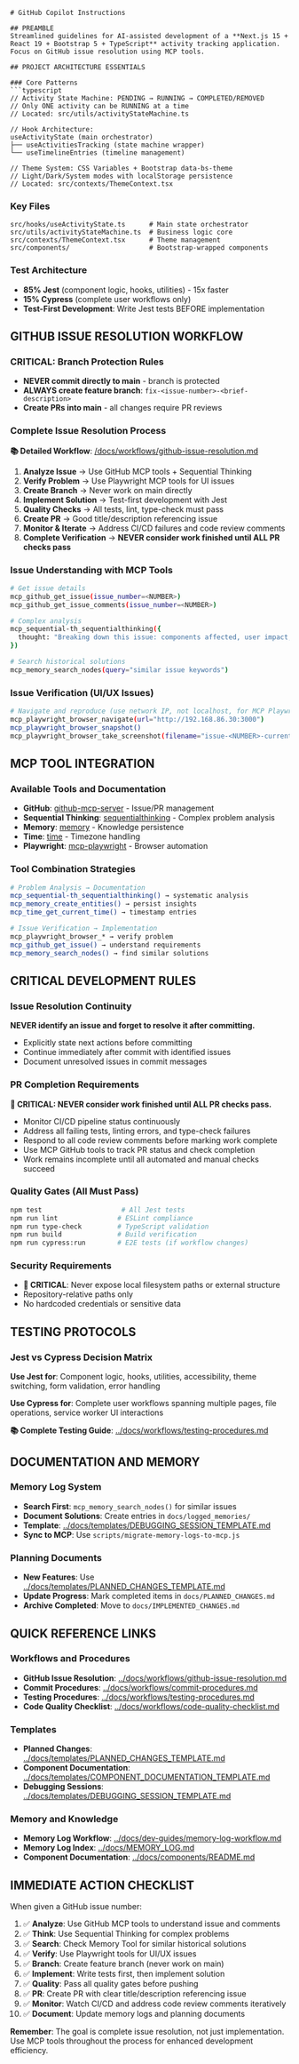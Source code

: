 ```instructions
# GitHub Copilot Instructions

## PREAMBLE
Streamlined guidelines for AI-assisted development of a **Next.js 15 + React 19 + Bootstrap 5 + TypeScript** activity tracking application. Focus on GitHub issue resolution using MCP tools.

## PROJECT ARCHITECTURE ESSENTIALS

### Core Patterns
```typescript
// Activity State Machine: PENDING → RUNNING → COMPLETED/REMOVED
// Only ONE activity can be RUNNING at a time
// Located: src/utils/activityStateMachine.ts

// Hook Architecture:
useActivityState (main orchestrator)
├── useActivitiesTracking (state machine wrapper)
└── useTimelineEntries (timeline management)

// Theme System: CSS Variables + Bootstrap data-bs-theme
// Light/Dark/System modes with localStorage persistence
// Located: src/contexts/ThemeContext.tsx
```

### Key Files
```
src/hooks/useActivityState.ts      # Main state orchestrator
src/utils/activityStateMachine.ts  # Business logic core
src/contexts/ThemeContext.tsx      # Theme management
src/components/                    # Bootstrap-wrapped components
```

### Test Architecture
- **85% Jest** (component logic, hooks, utilities) - 15x faster
- **15% Cypress** (complete user workflows only)
- **Test-First Development**: Write Jest tests BEFORE implementation

## GITHUB ISSUE RESOLUTION WORKFLOW

### CRITICAL: Branch Protection Rules
- **NEVER commit directly to main** - branch is protected
- **ALWAYS create feature branch**: `fix-<issue-number>-<brief-description>`
- **Create PRs into main** - all changes require PR reviews

### Complete Issue Resolution Process
**📚 Detailed Workflow**: [/docs/workflows/github-issue-resolution.md](../docs/workflows/github-issue-resolution.md)

1. **Analyze Issue** → Use GitHub MCP tools + Sequential Thinking
2. **Verify Problem** → Use Playwright MCP tools for UI issues  
3. **Create Branch** → Never work on main directly
4. **Implement Solution** → Test-first development with Jest
5. **Quality Checks** → All tests, lint, type-check must pass
6. **Create PR** → Good title/description referencing issue
7. **Monitor & Iterate** → Address CI/CD failures and code review comments
8. **Complete Verification** → **NEVER consider work finished until ALL PR checks pass**

### Issue Understanding with MCP Tools
```bash
# Get issue details
mcp_github_get_issue(issue_number=<NUMBER>)
mcp_github_get_issue_comments(issue_number=<NUMBER>)

# Complex analysis
mcp_sequential-th_sequentialthinking({
  thought: "Breaking down this issue: components affected, user impact, root cause..."
})

# Search historical solutions
mcp_memory_search_nodes(query="similar issue keywords")
```

### Issue Verification (UI/UX Issues)
```bash
# Navigate and reproduce (use network IP, not localhost, for MCP Playwright tools)
mcp_playwright_browser_navigate(url="http://192.168.86.30:3000")
mcp_playwright_browser_snapshot()
mcp_playwright_browser_take_screenshot(filename="issue-<NUMBER>-current-state.png")
```

## MCP TOOL INTEGRATION

### Available Tools and Documentation
- **GitHub**: [github-mcp-server](https://github.com/github/github-mcp-server) - Issue/PR management
- **Sequential Thinking**: [sequentialthinking](https://github.com/modelcontextprotocol/servers/tree/main/src/sequentialthinking) - Complex problem analysis
- **Memory**: [memory](https://github.com/modelcontextprotocol/servers/tree/main/src/memory) - Knowledge persistence
- **Time**: [time](https://github.com/modelcontextprotocol/servers/tree/main/src/time) - Timezone handling
- **Playwright**: [mcp-playwright](https://github.com/executeautomation/mcp-playwright) - Browser automation

### Tool Combination Strategies
```bash
# Problem Analysis → Documentation
mcp_sequential-th_sequentialthinking() → systematic analysis
mcp_memory_create_entities() → persist insights
mcp_time_get_current_time() → timestamp entries

# Issue Verification → Implementation
mcp_playwright_browser_* → verify problem
mcp_github_get_issue() → understand requirements  
mcp_memory_search_nodes() → find similar solutions
```

## CRITICAL DEVELOPMENT RULES

### Issue Resolution Continuity
**NEVER identify an issue and forget to resolve it after committing.**
- Explicitly state next actions before committing
- Continue immediately after commit with identified issues
- Document unresolved issues in commit messages

### PR Completion Requirements
**🚨 CRITICAL: NEVER consider work finished until ALL PR checks pass.**
- Monitor CI/CD pipeline status continuously
- Address all failing tests, linting errors, and type-check failures
- Respond to all code review comments before marking work complete
- Use MCP GitHub tools to track PR status and check completion
- Work remains incomplete until all automated and manual checks succeed

### Quality Gates (All Must Pass)
```bash
npm test                    # All Jest tests
npm run lint               # ESLint compliance  
npm run type-check         # TypeScript validation
npm run build              # Build verification
npm run cypress:run        # E2E tests (if workflow changes)
```

### Security Requirements
- **🚨 CRITICAL**: Never expose local filesystem paths or external structure
- Repository-relative paths only
- No hardcoded credentials or sensitive data

## TESTING PROTOCOLS

### Jest vs Cypress Decision Matrix
**Use Jest for**: Component logic, hooks, utilities, accessibility, theme switching, form validation, error handling

**Use Cypress for**: Complete user workflows spanning multiple pages, file operations, service worker UI interactions

**📚 Complete Testing Guide**: [../docs/workflows/testing-procedures.md](../docs/workflows/testing-procedures.md)

## DOCUMENTATION AND MEMORY

### Memory Log System
- **Search First**: `mcp_memory_search_nodes()` for similar issues
- **Document Solutions**: Create entries in `docs/logged_memories/`
- **Template**: [../docs/templates/DEBUGGING_SESSION_TEMPLATE.md](../docs/templates/DEBUGGING_SESSION_TEMPLATE.md)
- **Sync to MCP**: Use `scripts/migrate-memory-logs-to-mcp.js`

### Planning Documents
- **New Features**: Use [../docs/templates/PLANNED_CHANGES_TEMPLATE.md](../docs/templates/PLANNED_CHANGES_TEMPLATE.md)
- **Update Progress**: Mark completed items in `docs/PLANNED_CHANGES.md`
- **Archive Completed**: Move to `docs/IMPLEMENTED_CHANGES.md`

## QUICK REFERENCE LINKS

### Workflows and Procedures
- **GitHub Issue Resolution**: [../docs/workflows/github-issue-resolution.md](../docs/workflows/github-issue-resolution.md)
- **Commit Procedures**: [../docs/workflows/commit-procedures.md](../docs/workflows/commit-procedures.md)
- **Testing Procedures**: [../docs/workflows/testing-procedures.md](../docs/workflows/testing-procedures.md)
- **Code Quality Checklist**: [../docs/workflows/code-quality-checklist.md](../docs/workflows/code-quality-checklist.md)

### Templates
- **Planned Changes**: [../docs/templates/PLANNED_CHANGES_TEMPLATE.md](../docs/templates/PLANNED_CHANGES_TEMPLATE.md)
- **Component Documentation**: [../docs/templates/COMPONENT_DOCUMENTATION_TEMPLATE.md](../docs/templates/COMPONENT_DOCUMENTATION_TEMPLATE.md)
- **Debugging Sessions**: [../docs/templates/DEBUGGING_SESSION_TEMPLATE.md](../docs/templates/DEBUGGING_SESSION_TEMPLATE.md)

### Memory and Knowledge
- **Memory Log Workflow**: [../docs/dev-guides/memory-log-workflow.md](../docs/dev-guides/memory-log-workflow.md)
- **Memory Log Index**: [../docs/MEMORY_LOG.md](../docs/MEMORY_LOG.md)
- **Component Documentation**: [../docs/components/README.md](../docs/components/README.md)

## IMMEDIATE ACTION CHECKLIST

When given a GitHub issue number:
1. ✅ **Analyze**: Use GitHub MCP tools to understand issue and comments
2. ✅ **Think**: Use Sequential Thinking for complex problems  
3. ✅ **Search**: Check Memory Tool for similar historical solutions
4. ✅ **Verify**: Use Playwright tools for UI/UX issues
5. ✅ **Branch**: Create feature branch (never work on main)
6. ✅ **Implement**: Write tests first, then implement solution
7. ✅ **Quality**: Pass all quality gates before pushing
8. ✅ **PR**: Create PR with clear title/description referencing issue
9. ✅ **Monitor**: Watch CI/CD and address code review comments iteratively
10. ✅ **Document**: Update memory logs and planning documents

**Remember**: The goal is complete issue resolution, not just implementation. Use MCP tools throughout the process for enhanced development efficiency.
